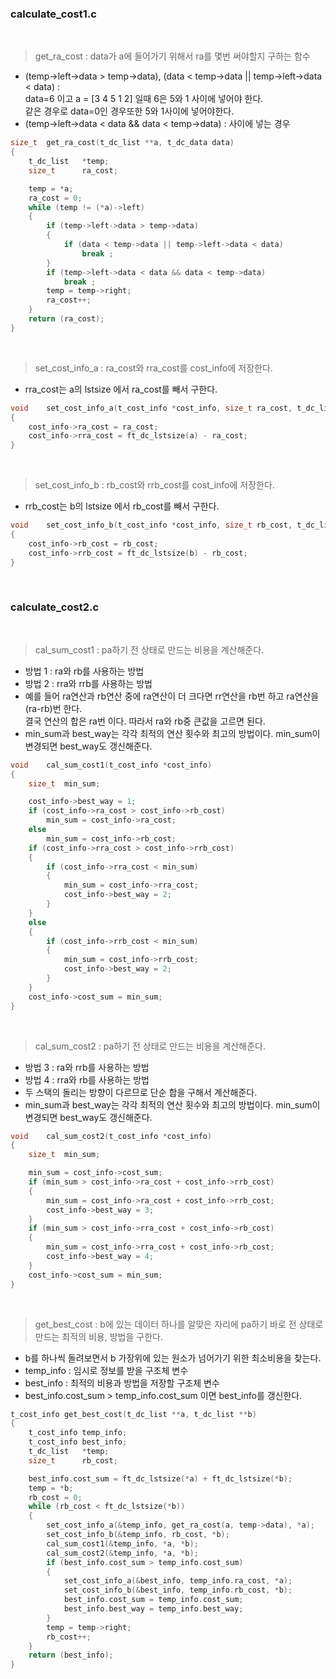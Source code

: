 
### calculate_cost1.c

<br>

>get_ra_cost : data가 a에 들어가기 위해서 ra를 몇번 써야할지 구하는 함수
- (temp->left->data > temp->data), (data < temp->data || temp->left->data < data) : <br>data=6 이고 a = [3 4 5 1 2] 일때 6은 5와 1 사이에 넣어야 한다. <br>같은 경우로 data=0인 경우또한 5와 1사이에 넣어야한다. 
- (temp->left->data < data && data < temp->data) : 사이에 넣는 경우
``` c
size_t	get_ra_cost(t_dc_list **a, t_dc_data data)
{
	t_dc_list	*temp;
	size_t		ra_cost;

	temp = *a;
	ra_cost = 0;
	while (temp != (*a)->left)
	{
		if (temp->left->data > temp->data)
		{
			if (data < temp->data || temp->left->data < data)
				break ;
		}
		if (temp->left->data < data && data < temp->data)
			break ;
		temp = temp->right;
		ra_cost++;
	}
	return (ra_cost);
}
```

<br>

>set_cost_info_a : ra_cost와 rra_cost를 cost_info에 저장한다.
- rra_cost는 a의 lstsize 에서 ra_cost를 빼서 구한다.
``` c
void	set_cost_info_a(t_cost_info *cost_info, size_t ra_cost, t_dc_list *a)
{
	cost_info->ra_cost = ra_cost;
	cost_info->rra_cost = ft_dc_lstsize(a) - ra_cost;
}
```

<br>

>set_cost_info_b : rb_cost와 rrb_cost를 cost_info에 저장한다.
- rrb_cost는 b의 lstsize 에서 rb_cost를 빼서 구한다.
``` c
void	set_cost_info_b(t_cost_info *cost_info, size_t rb_cost, t_dc_list *b)
{
	cost_info->rb_cost = rb_cost;
	cost_info->rrb_cost = ft_dc_lstsize(b) - rb_cost;
}
```

<br>

### calculate_cost2.c

<br>

>cal_sum_cost1 : pa하기 전 상태로 만드는 비용을 계산해준다.
- 방법 1 : ra와 rb를 사용하는 방법
- 방법 2 : rra와 rrb를 사용하는 방법
- 예를 들어 ra연산과 rb연산 중에 ra연산이 더 크다면 rr연산을 rb번 하고 ra연산을 (ra-rb)번 한다. <br>결국 연산의 합은 ra번 이다. 따라서 ra와 rb중 큰값을 고르면 된다.
- min_sum과 best_way는 각각 최적의 연산 횟수와 최고의 방법이다. min_sum이 변경되면 best_way도 갱신해준다.
``` c
void	cal_sum_cost1(t_cost_info *cost_info)
{
	size_t	min_sum;

	cost_info->best_way = 1;
	if (cost_info->ra_cost > cost_info->rb_cost)
		min_sum = cost_info->ra_cost;
	else
		min_sum = cost_info->rb_cost;
	if (cost_info->rra_cost > cost_info->rrb_cost)
	{
		if (cost_info->rra_cost < min_sum)
		{
			min_sum = cost_info->rra_cost;
			cost_info->best_way = 2;
		}
	}
	else
	{
		if (cost_info->rrb_cost < min_sum)
		{
			min_sum = cost_info->rrb_cost;
			cost_info->best_way = 2;
		}
	}
	cost_info->cost_sum = min_sum;
}
```

<br>

>cal_sum_cost2 : pa하기 전 상태로 만드는 비용을 계산해준다.
- 방법 3 : ra와 rrb를 사용하는 방법
- 방법 4 : rra와 rb를 사용하는 방법
- 두 스택의 돌리는 방향이 다르므로 단순 합을 구해서 계산해준다.
- min_sum과 best_way는 각각 최적의 연산 횟수와 최고의 방법이다. min_sum이 변경되면 best_way도 갱신해준다.
``` c
void	cal_sum_cost2(t_cost_info *cost_info)
{
	size_t	min_sum;

	min_sum = cost_info->cost_sum;
	if (min_sum > cost_info->ra_cost + cost_info->rrb_cost)
	{
		min_sum = cost_info->ra_cost + cost_info->rrb_cost;
		cost_info->best_way = 3;
	}
	if (min_sum > cost_info->rra_cost + cost_info->rb_cost)
	{
		min_sum = cost_info->rra_cost + cost_info->rb_cost;
		cost_info->best_way = 4;
	}
	cost_info->cost_sum = min_sum;
}
```

<br>

>get_best_cost : b에 있는 데이터 하나를 알맞은 자리에 pa하기 바로 전 상태로 만드는 최적의 비용, 방법을 구한다.
- b를 하나씩 돌려보면서 b 가장위에 있는 원소가 넘어가기 위한 최소비용을 찾는다.
- temp_info : 임시로 정보를 받을 구조체 변수
- best_info : 최적의 비용과 방법을 저장할 구조체 변수
- best_info.cost_sum > temp_info.cost_sum 이면 best_info를 갱신한다.
``` c
t_cost_info	get_best_cost(t_dc_list **a, t_dc_list **b)
{
	t_cost_info	temp_info;
	t_cost_info	best_info;
	t_dc_list	*temp;
	size_t		rb_cost;

	best_info.cost_sum = ft_dc_lstsize(*a) + ft_dc_lstsize(*b);
	temp = *b;
	rb_cost = 0;
	while (rb_cost < ft_dc_lstsize(*b))
	{
		set_cost_info_a(&temp_info, get_ra_cost(a, temp->data), *a);
		set_cost_info_b(&temp_info, rb_cost, *b);
		cal_sum_cost1(&temp_info, *a, *b);
		cal_sum_cost2(&temp_info, *a, *b);
		if (best_info.cost_sum > temp_info.cost_sum)
		{
			set_cost_info_a(&best_info, temp_info.ra_cost, *a);
			set_cost_info_b(&best_info, temp_info.rb_cost, *b);
			best_info.cost_sum = temp_info.cost_sum;
			best_info.best_way = temp_info.best_way;
		}
		temp = temp->right;
		rb_cost++;
	}
	return (best_info);
}
```

